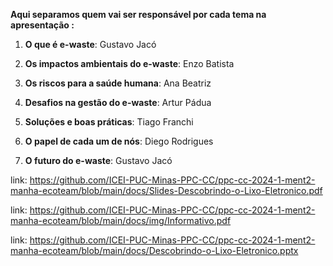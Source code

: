 **Aqui separamos quem vai ser responsável por cada tema na apresentação :**

1. **O que é e-waste**: Gustavo Jacó

2. **Os impactos ambientais do e-waste**: Enzo Batista

3. **Os riscos para a saúde humana**: Ana Beatriz

4. **Desafios na gestão do e-waste**: Artur Pádua

5. **Soluções e boas práticas**: Tiago Franchi

6. **O papel de cada um de nós**: Diego Rodrigues

7. **O futuro do e-waste**: Gustavo Jacó

link: https://github.com/ICEI-PUC-Minas-PPC-CC/ppc-cc-2024-1-ment2-manha-ecoteam/blob/main/docs/Slides-Descobrindo-o-Lixo-Eletronico.pdf

link: https://github.com/ICEI-PUC-Minas-PPC-CC/ppc-cc-2024-1-ment2-manha-ecoteam/blob/main/docs/img/Informativo.pdf

link: https://github.com/ICEI-PUC-Minas-PPC-CC/ppc-cc-2024-1-ment2-manha-ecoteam/blob/main/docs/Descobrindo-o-Lixo-Eletronico.pptx
